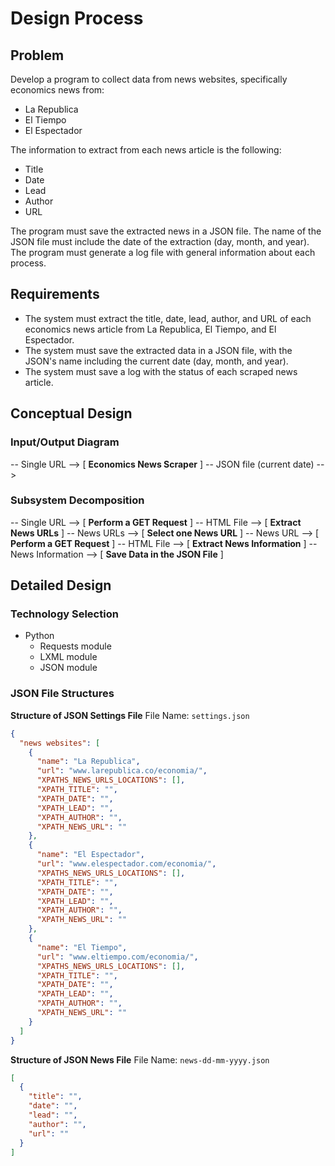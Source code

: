 # Design Process

## Problem
Develop a program to collect data from news websites, specifically economics news from:
- La Republica
- El Tiempo
- El Espectador

The information to extract from each news article is the following:
- Title
- Date
- Lead
- Author
- URL

The program must save the extracted news in a JSON file. The name of the JSON file must include the date of the extraction (day, month, and year).
The program must generate a log file with general information about each process.

## Requirements
- The system must extract the title, date, lead, author, and URL of each economics news article from La Republica, El Tiempo, and El Espectador.
- The system must save the extracted data in a JSON file, with the JSON's name including the current date (day, month, and year).
- The system must save a log with the status of each scraped news article.

## Conceptual Design

### Input/Output Diagram
-- Single URL --> [ **Economics News Scraper** ] -- JSON file (current date) -->

### Subsystem Decomposition
-- Single URL --> [ **Perform a GET Request** ] -- HTML File --> [ **Extract News URLs** ] -- News URLs --> [ **Select one News URL** ] -- News URL --> [ **Perform a GET Request** ] -- HTML File --> [ **Extract News Information** ] -- News Information --> [ **Save Data in the JSON File** ]

## Detailed Design

### Technology Selection
- Python
  - Requests module
  - LXML module
  - JSON module

### JSON File Structures

**Structure of JSON Settings File**
File Name: `settings.json`

```json
{
  "news websites": [
    {
      "name": "La Republica",
      "url": "www.larepublica.co/economia/",
      "XPATHS_NEWS_URLS_LOCATIONS": [],
      "XPATH_TITLE": "",
      "XPATH_DATE": "",
      "XPATH_LEAD": "",
      "XPATH_AUTHOR": "",
      "XPATH_NEWS_URL": ""
    },
    {
      "name": "El Espectador",
      "url": "www.elespectador.com/economia/",
      "XPATHS_NEWS_URLS_LOCATIONS": [],
      "XPATH_TITLE": "",
      "XPATH_DATE": "",
      "XPATH_LEAD": "",
      "XPATH_AUTHOR": "",
      "XPATH_NEWS_URL": ""
    },
    {
      "name": "El Tiempo",
      "url": "www.eltiempo.com/economia/",
      "XPATHS_NEWS_URLS_LOCATIONS": [],
      "XPATH_TITLE": "",
      "XPATH_DATE": "",
      "XPATH_LEAD": "",
      "XPATH_AUTHOR": "",
      "XPATH_NEWS_URL": ""
    }
  ]
}
```

**Structure of JSON News File**
File Name: `news-dd-mm-yyyy.json`
```json
[
  {
    "title": "",
    "date": "",
    "lead": "",
    "author": "",
    "url": ""
  }
]
```

